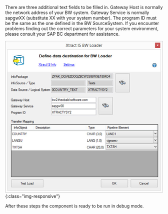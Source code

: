 
There are three additional text fields to be filled in. Gateway Host is normally the network address of your BW system. Gateway Service is normally sapgwXX (substitute XX with your system number). The program ID must be the same as the one defined in the BW SourceSystem. If you encounter problems finding out the correct parameters for your system environment, please consult your SAP BC department for assistance.

![XIS_BWL_Komponente](/img/content/XIS_BWL_Komponente.png){:class="img-responsive"}

After these steps the component is ready to be run in debug mode.
